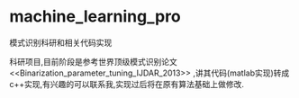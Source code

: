 # machine_learning_pro
模式识别科研和相关代码实现

科研项目,目前阶段是参考世界顶级模式识别论文 <<Binarization_parameter_tuning_IJDAR_2013>> ,讲其代码(matlab实现)转成c++实现,有兴趣的可以联系我,实现过后将在原有算法基础上做修改.
